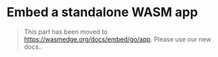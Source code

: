 # Embed a standalone WASM app

> This part has been moved to  <https://wasmedge.org/docs/embed/go/app>. Please use our new docs..
